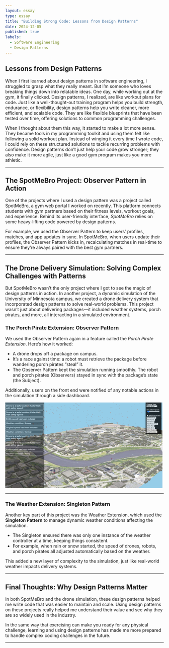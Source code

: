 ```yaml
---
layout: essay
type: essay
title: "Building Strong Code: Lessons from Design Patterns"
date: 2024-12-05
published: true
labels:
  - Software Engineering
  - Design Patterns
---
```


## Lessons from Design Patterns

When I first learned about design patterns in software engineering, I struggled to grasp what they really meant. But I’m someone who loves breaking things down into relatable ideas. One day, while working out at the gym, it finally clicked. Design patterns, I realized, are like workout plans for code. Just like a well-thought-out training program helps you build strength, endurance, or flexibility, design patterns help you write cleaner, more efficient, and scalable code. They are like flexible blueprints that have been tested over time, offering solutions to common programming challenges.

When I thought about them this way, it started to make a lot more sense. They became tools in my programming toolkit and using them felt like following a solid workout plan. Instead of winging it every time I wrote code, I could rely on these structured solutions to tackle recurring problems with confidence. Design patterns don’t just help your code grow stronger; they also make it more agile, just like a good gym program makes you more athletic.

---

## The SpotMeBro Project: Observer Pattern in Action

One of the projects where I used a design pattern was a project called SpotMeBro, a gym web portal I worked on recently. This platform connects students with gym partners based on their fitness levels, workout goals, and experience. Behind its user-friendly interface, *SpotMeBro* relies on some heavy-lifting code powered by design patterns.  

For example, we used the Observer Pattern to keep users’ profiles, matches, and app updates in sync. In SpotMeBro, when users update their profiles, the Observer Pattern kicks in, recalculating matches in real-time to ensure they’re always paired with the best gym partners.

---

## The Drone Delivery Simulation: Solving Complex Challenges with Patterns

But SpotMeBro wasn’t the only project where I got to see the magic of design patterns in action. In another project, a dynamic simulation of the University of Minnesota campus, we created a drone delivery system that incorporated design patterns to solve real-world problems. This project wasn’t just about delivering packages—it included weather systems, porch pirates, and more, all interacting in a simulated environment.

### The Porch Pirate Extension: Observer Pattern
We used the Observer Pattern again in a feature called the *Porch Pirate Extension*. Here’s how it worked:
- A drone drops off a package on campus.
- It’s a race against time: a robot must retrieve the package before wandering porch pirates “steal” it.
- The Observer Pattern kept the simulation running smoothly. The robot and porch pirates (Observers) stayed in sync with the package’s state (the Subject).  

Additionally, users on the front end were notified of any notable actions in the simulation through a side dashboard.  

<img src="../img/drone.png" alt="Picture of drone simulation" width="500">

---

### The Weather Extension: Singleton Pattern
Another key part of this project was the Weather Extension, which used the **Singleton Pattern** to manage dynamic weather conditions affecting the simulation.  

- The Singleton ensured there was only one instance of the weather controller at a time, keeping things consistent.
- For example, when rain or snow started, the speed of drones, robots, and porch pirates all adjusted automatically based on the weather.  

This added a new layer of complexity to the simulation, just like real-world weather impacts delivery systems.

---

## Final Thoughts: Why Design Patterns Matter

In both SpotMeBro and the drone simulation, these design patterns helped me write code that was easier to maintain and scale. Using design patterns on these projects really helped me understand their value and see why they are so widely used in the industry.  

In the same way that exercising can make you ready for any physical challenge, learning and using design patterns has made me more prepared to handle complex coding challenges in the future.

---
